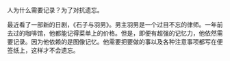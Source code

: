 人为什么需要记录？为了对抗遗忘。

最近看了一部新的日剧，《石子与羽男》。男主羽男是一个过目不忘的律师。一年前去过的咖啡馆，他都能记得菜单上的价格。但是，即便有超强的记忆力，他依然需要记录。因为他依赖的是图像记忆。他需要把要做的事以及各种注意事项都写在便签纸上，这样才不会遗忘。